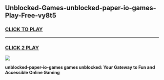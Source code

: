 
## Unblocked-Games-unblocked-paper-io-games-Play-Free-vy8t5
<h3>
<a href="https://premium76.site?title=unblocked-paper-io-games&ref=21A">CLICK TO PLAY</a></h3>
<hr>

<h3>
<a href="https://premium76.site?title=unblocked-paper-io-games&ref=21A">CLICK 2 PLAY</a>
  
</h3>

<a href="https://premium76.site?title=unblocked-paper-io-games&ref=21A"><img src="https://clearcache.store/games.png"></a>


**unblocked-paper-io-games games unblocked: Your Gateway to Fun and Accessible Online Gaming**
